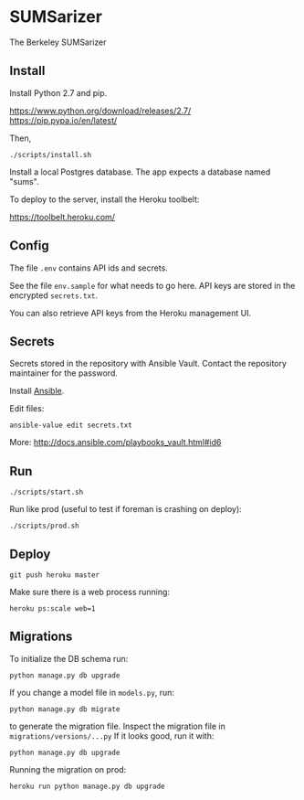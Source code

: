 SUMSarizer
===

The Berkeley SUMSarizer

Install
---

Install Python 2.7 and pip. 

https://www.python.org/download/releases/2.7/
https://pip.pypa.io/en/latest/

Then,

	./scripts/install.sh

Install a local Postgres database. The app expects a database named "sums".

To deploy to the server, install the Heroku toolbelt:

https://toolbelt.heroku.com/

Config
---

The file `.env` contains API ids and secrets.

See the file `env.sample` for what needs to go here. API keys are stored in the encrypted `secrets.txt`.

You can also retrieve API keys from the Heroku management UI.

Secrets
---

Secrets stored in the repository with Ansible Vault. Contact the repository maintainer for the password.

Install [Ansible](http://www.ansible.com/home). 

Edit files:

	ansible-value edit secrets.txt

More: http://docs.ansible.com/playbooks_vault.html#id6

Run
---

	./scripts/start.sh

Run like prod (useful to test if foreman is crashing on deploy):

	./scripts/prod.sh

Deploy
---

	git push heroku master

Make sure there is a web process running:

	heroku ps:scale web=1

Migrations
---

To initialize the DB schema run:

	python manage.py db upgrade

If you change a model file in `models.py`, run:

	python manage.py db migrate

to generate the migration file. Inspect the migration file in `migrations/versions/...py` If it looks good, run it with:

	python manage.py db upgrade

Running the migration on prod:

	heroku run python manage.py db upgrade
